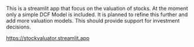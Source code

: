 This is a streamlit app that focus on the valuation of stocks. 
At the moment only a simple DCF Model is included. It is planned to refine this further and add more valuation models. 
This should provide support for investment decisions. 

https://stockvaluator.streamlit.app
